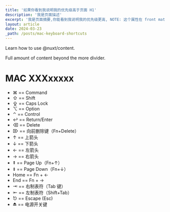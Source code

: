 ```yaml
---
title: '如果你看到我说明我的优先级高于页面 H1'
description: '我是页面描述'
excerpt: '我是页面摘要,你能看到我说明我的优先级更高, NOTE: 这个属性在 front matter 中是不支持的'
layout: article
date: 2024-03-23
_path: /posts/mac-keyboard-shortcuts
---
```


Learn how to use @nuxt/content.

Full amount of content beyond the more divider.

<!--more-->

# MAC XXXxxxxx

- ⌘ == Command
- ⇧ == Shift
- ⇪ == Caps Lock
- ⌥ == Option
- ⌃ == Control
- ↩ == Return/Enter
- ⌫ == Delete
- ⌦ == 向前删除键（Fn+Delete）
- ↑ == 上箭头
- ↓ == 下箭头
- ← == 左箭头
- → == 右箭头
- ⇞ == Page Up（Fn+↑）
- ⇟ == Page Down（Fn+↓）
- Home == Fn + ←
- End == Fn + →
- ⇥ == 右制表符（Tab 键）
- ⇤ == 左制表符（Shift+Tab）
- ⎋ == Escape (Esc)
- ⏏ == 电源开关键

